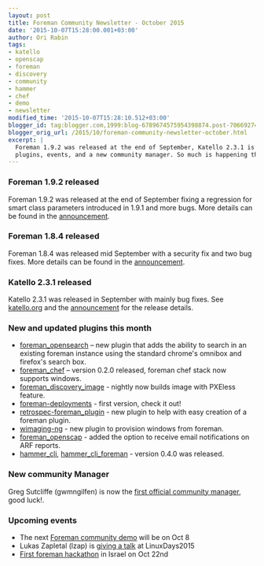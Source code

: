```yaml
---
layout: post
title: Foreman Community Newsletter - October 2015
date: '2015-10-07T15:28:00.001+03:00'
author: Ori Rabin
tags:
- katello
- openscap
- foreman
- discovery
- community
- hammer
- chef
- demo
- newsletter
modified_time: '2015-10-07T15:28:10.512+03:00'
blogger_id: tag:blogger.com,1999:blog-6789674575954398874.post-7066927474050736906
blogger_orig_url: /2015/10/foreman-community-newsletter-october.html
excerpt: |
  Foreman 1.9.2 was released at the end of September, Katello 2.3.1 is out, new
  plugins, events, and a new community manager. So much is happening this month!
---
```


### Foreman 1.9.2 released

Foreman 1.9.2 was released at the end of September fixing a regression for
smart class parameters introduced in 1.9.1 and more bugs. More details can be
found in the
[announcement](https://groups.google.com/forum/#!topic/foreman-announce/TQqnzHmBJOY).

### Foreman 1.8.4 released

Foreman 1.8.4 was released mid September with a security fix and two bug fixes.
More details can be found in the
[announcement](https://groups.google.com/forum/#!topic/foreman-announce/1UW9ZuAqS04).

### Katello 2.3.1 released

Katello 2.3.1 was released in September with mainly bug fixes. See
[katello.org](http://katello.org) and the
[announcement](https://groups.google.com/forum/#!msg/foreman-users/wD38MWQDAdQ/4jADN-yTCwAJ)
for the release details.

### New and updated plugins this month

* [foreman_opensearch](https://github.com/ShimShtein/foreman-opensearch) – new plugin that adds the ability to search in an existing foreman instance using the standard chrome's omnibox and firefox's search box.
* [foreman_chef](https://github.com/theforeman/foreman_chef) – version 0.2.0 released,  foreman chef stack now supports windows.
* [foreman_discovery_image](https://github.com/theforeman/foreman-discovery-image) - nightly now builds image with PXEless feature.
* [foreman-deployments](https://groups.google.com/d/msg/foreman-users/-5dcXVJ_b3I/IL8OTJoZBgAJ) - first version, check it out!
* [retrospec-foreman_plugin](https://groups.google.com/forum/#!topic/foreman-dev/71FFYnnrtmk) - new plugin to help with easy creation of a foreman plugin.
* [wimaging-ng](https://groups.google.com/forum/#!msg/foreman-users/fW1RVLoSZxw/UTATBE9lCQAJ) - new plugin to provision windows from foreman.
* [foreman_openscap](https://github.com/theforeman/foreman_openscap) - added the option to receive email notifications on ARF reports.
* [hammer_cli](https://github.com/theforeman/hammer-cli/blob/master/doc/release_notes.md), [hammer_cli_foreman](https://github.com/theforeman/hammer-cli-foreman/blob/master/doc/release_notes.md) - version 0.4.0 was released.

### New community Manager

Greg Sutcliffe (gwmngilfen) is now the [first official community
manager](https://groups.google.com/forum/#!searchin/foreman-users/community$20manager/foreman-users/FzXsYIwpNqk/PEtmbh0XCwAJ),
good luck!.

### Upcoming events

* The next [Foreman community demo](https://groups.google.com/forum/#!topic/foreman-users/QOg_KtmnbhM) will be on Oct 8
* Lukas Zapletal (lzap) is [giving a talk](https://www.linuxdays.cz/2015/en/schedule) at LinuxDays2015
* [First foreman hackathon](https://plus.google.com/events/cqcf8qgindcohlsrk06rp0qamug) in Israel on Oct 22nd

